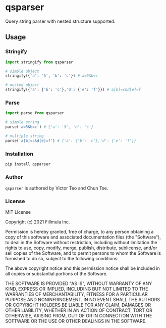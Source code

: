 qsparser
===========
Query string parser with nested structure supported.

## Usage 

### Stringify

```python
import stringify from qsparser

# simple object
stringify({'a': '5', 'b': 'c'}) # a=5&b=c

# nested object 
stringify({'a': {'b': 'c'},'d': {'e': 'f'}}) # a[b]=c&d[e]=f
```

### Parse

```python
import parse from qsparser

# simple string
parse('a=5&b=c') # {'a': '5', 'b': 'c'}

# multiple string
parse('a[b]=c&d[e]=f') # {'a': {'b': 'c'},'d': {'e': 'f'}}
```

### Installation

```sh
pip install qsparser
```

### Author

`qsparser` is authored by Victor Teo and Chun Tse.

### License

MIT License

Copyright (c) 2021 Fillmula Inc.

Permission is hereby granted, free of charge, to any person obtaining a copy
of this software and associated documentation files (the "Software"), to deal
in the Software without restriction, including without limitation the rights
to use, copy, modify, merge, publish, distribute, sublicense, and/or sell
copies of the Software, and to permit persons to whom the Software is
furnished to do so, subject to the following conditions:

The above copyright notice and this permission notice shall be included in all
copies or substantial portions of the Software.

THE SOFTWARE IS PROVIDED "AS IS", WITHOUT WARRANTY OF ANY KIND, EXPRESS OR
IMPLIED, INCLUDING BUT NOT LIMITED TO THE WARRANTIES OF MERCHANTABILITY,
FITNESS FOR A PARTICULAR PURPOSE AND NONINFRINGEMENT. IN NO EVENT SHALL THE
AUTHORS OR COPYRIGHT HOLDERS BE LIABLE FOR ANY CLAIM, DAMAGES OR OTHER
LIABILITY, WHETHER IN AN ACTION OF CONTRACT, TORT OR OTHERWISE, ARISING FROM,
OUT OF OR IN CONNECTION WITH THE SOFTWARE OR THE USE OR OTHER DEALINGS IN THE
SOFTWARE.

